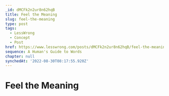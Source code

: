 ```yaml
---
_id: dMCFk2n2ur8n62hqB
title: Feel the Meaning
slug: feel-the-meaning
type: post
tags:
  - LessWrong
  - Concept
  - Post
href: https://www.lesswrong.com/posts/dMCFk2n2ur8n62hqB/feel-the-meaning
sequence: A Human's Guide to Words
chapter: null
synchedAt: '2022-08-30T08:17:55.920Z'
---
```


# Feel the Meaning
